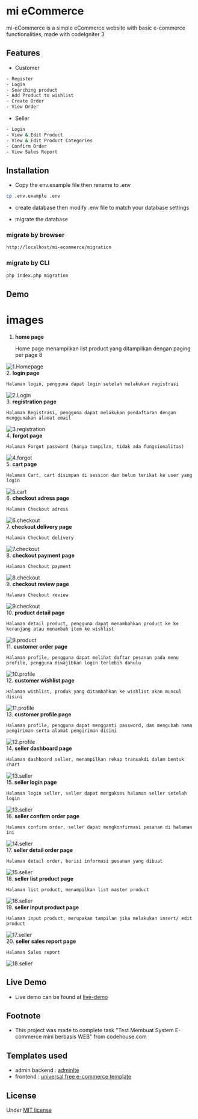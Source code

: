 # mi eCommerce

mi-eCommerce is a simple eCommerce website with basic e-commerce functionalities, made with codeIgniter 3 

## Features

- Customer

```bash
- Register
- Login
- Searching product
- Add Product to wishlist
- Create Order
- View Order
```
- Seller

```bash
- Login
- View & Edit Product
- View & Edit Product Categories
- Confirm Order
- View Sales Report
```

## Installation

- Copy the env.example file then rename to .env

```bash
cp .env.example .env
```
- create database then modify .env file to match your database settings

- migrate the database

### migrate by browser
```bash
http://localhost/mi-ecommerce/migration
```
### migrate by CLI

```bash
php index.php migration
```

## Demo
# images
1. **home page**

    Home page menampilkan list product yang ditampilkan dengan paging per page 8

![1.Homepage](https://github.com/agussuwerdo/images/blob/main/mi_ecommerce/1.homepage.PNG?raw=true)  
2. **login page**

    Halaman login, pengguna dapat login setelah melakukan registrasi

![2.Login](https://github.com/agussuwerdo/images/blob/main/mi_ecommerce/2.login%20page.PNG?raw=true)  
3. **registration page**

    Halaman Registrasi, pengguna dapat melakukan pendaftaran dengan menggunakan alamat email

![3.registration](https://github.com/agussuwerdo/images/blob/main/mi_ecommerce/3.registration%20page.PNG?raw=true)  
4. **forgot page**

    Halaman Forgot password (hanya tampilan, tidak ada fungsionalitas)

![4.forgot](https://github.com/agussuwerdo/images/blob/main/mi_ecommerce/4.forgot%20page.PNG?raw=true)  
5. **cart page**

    Halaman Cart, cart disimpan di session dan belum terikat ke user yang login

![5.cart](https://github.com/agussuwerdo/images/blob/main/mi_ecommerce/5.cart%20page.PNG?raw=true)  
6. **checkout adress page**

    Halaman Checkout adress

![6.checkout](https://github.com/agussuwerdo/images/blob/main/mi_ecommerce/6.checkout%20address.PNG?raw=true)  
7. **checkout delivery page**

    Halaman Checkout delivery

![7.checkout](https://github.com/agussuwerdo/images/blob/main/mi_ecommerce/7.checkout%20delivery.PNG?raw=true)  
8. **checkout payment page**

    Halaman Checkout payment

![8.checkout](https://github.com/agussuwerdo/images/blob/main/mi_ecommerce/8.checkout%20payment.PNG?raw=true)  
9. **checkout review page**

    Halaman Checkout review

![9.checkout](https://github.com/agussuwerdo/images/blob/main/mi_ecommerce/9.checkout%20review.PNG?raw=true)  
10. **product detail page**  

    Halaman detail product, pengguna dapat menambahkan product ke ke keranjang atau menambah item ke wishlist

![9.product](https://github.com/agussuwerdo/images/blob/main/mi_ecommerce/9.product%20detail%20page.PNG?raw=true)  
11. **customer order page**  

    Halaman profile, pengguna dapat melihat daftar pesanan pada menu profile, pengguna diwajibkan login terlebih dahulu

![10.profile](https://github.com/agussuwerdo/images/blob/main/mi_ecommerce/10.profile%20-%20order%20page.PNG?raw=true)  
12. **customer wishlist page**  

    Halaman wishlist, produk yang ditambahkan ke wishlist akan muncul disini

![11.profile](https://github.com/agussuwerdo/images/blob/main/mi_ecommerce/11.profile%20-%20wishlist%20page.PNG?raw=true)  
13. **customer profile page**  

    Halaman profile, pengguna dapat mengganti password, dan mengubah nama pengiriman serta alamat pengiriman disini

![12.profile](https://github.com/agussuwerdo/images/blob/main/mi_ecommerce/12.profile%20-%20account%20page.PNG?raw=true)  
14. **seller dashboard page**  

    Halaman dashboard seller, menampilkan rekap transakdi dalam bentuk chart

![13.seller](https://github.com/agussuwerdo/images/blob/main/mi_ecommerce/13.seller%20dashboard%20page.PNG?raw=true)  
15. **seller login page**  

    Halaman login seller, seller dapat mengakses halaman seller setelah login

![13.seller](https://github.com/agussuwerdo/images/blob/main/mi_ecommerce/13.seller%20login%20page.PNG?raw=true)  
16. **seller confirm order page**  

    Halaman confirm order, seller dapat mengkonfirmasi pesanan di halaman ini

![14.seller](https://github.com/agussuwerdo/images/blob/main/mi_ecommerce/14.seller%20confirm%20order%20page.PNG?raw=true)  
17. **seller detail order page**  

    Halaman detail order, berisi informasi pesanan yang dibuat

![15.seller](https://github.com/agussuwerdo/images/blob/main/mi_ecommerce/15.seller%20detail%20order%20page.PNG?raw=true)  
18. **seller list product page**  

    Halaman list product, menampilkan list master product

![16.seller](https://github.com/agussuwerdo/images/blob/main/mi_ecommerce/16.seller%20master%20product%20page.PNG?raw=true)  
19. **seller input product page**  

    Halaman input product, merupakan tampilan jika melakukan insert/ edit product

![17.seller](https://github.com/agussuwerdo/images/blob/main/mi_ecommerce/17.seller%20modify%20product%20page.PNG?raw=true)  
20. **seller sales report page**  

    Halaman Sales report

![18.seller](https://github.com/agussuwerdo/images/blob/main/mi_ecommerce/18.seller%20sales%20report%20page.PNG?raw=true)  

## Live Demo
- Live demo can be found at [live-demo](https://mi-ecommerce.kaosbandungan.co.id) 

## Footnote
- This project was made to complete task "Test Membuat System E-commerce mini berbasis WEB" from codehouse.com

## Templates used
- admin backend : [adminlte](https://adminlte.io)
- frontend : [universal free e-commerce template](https://bootstrapious.com/p/universal-business-e-commerce-template)

## License
Under [MIT license](http://www.opensource.org/licenses/mit-license.php)
